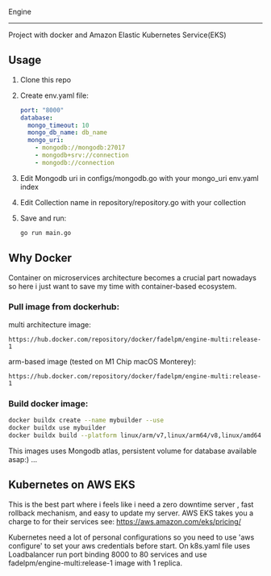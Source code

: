 Engine

---

Project with docker and Amazon Elastic Kubernetes Service(EKS)



## Usage

1. Clone this repo

2. Create env.yaml file:
   
   ```yaml
   port: "8000"
   database:
     mongo_timeout: 10
     mongo_db_name: db_name
     mongo_uri:
       - mongodb://mongodb:27017
       - mongodb+srv://connection
       - mongodb://connection
   
   ```

3. Edit Mongodb uri in configs/mongodb.go with your mongo_uri env.yaml index

4. Edit Collection name in repository/repository.go with your collection

5. Save and run:
   
   ```bash
   go run main.go
   ```



## Why Docker

Container on microservices architecture becomes a crucial part nowadays so here i just want to save my time with container-based ecosystem.

### Pull image from dockerhub:

multi architecture image:

```url
https://hub.docker.com/repository/docker/fadelpm/engine-multi:release-1
```

arm-based image (tested on M1 Chip macOS Monterey):

```url
https://hub.docker.com/repository/docker/fadelpm/engine-multi:release-1
```

### Build docker image:

```bash
docker buildx create --name mybuilder --use
docker buildx use mybuilder
docker buildx build --platform linux/arm/v7,linux/arm64/v8,linux/amd64 --tag engine .
```



This images uses Mongodb atlas, persistent volume for database available asap:) ...



## Kubernetes on AWS EKS

This is the best part where i feels like i need a zero downtime server , fast rollback mechanism, and easy to update my server. AWS EKS takes you a charge to for their services see:  https://aws.amazon.com/eks/pricing/

Kubernetes need a lot of personal configurations so you need to use 'aws configure' to set your aws credentials before start. On k8s.yaml file uses Loadbalancer run port binding 8000 to 80 services and use fadelpm/engine-multi:release-1 image with 1 replica.


